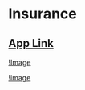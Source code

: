 # Insurance

## [**App Link**](https://mohammadwasiq0-insurance-app-hqqqfg.streamlit.app/)

[!Image](https://github.com/mohammadwasiq0/Insurance/blob/main/image/Screenshot%20(124).png)

[!image](https://github.com/mohammadwasiq0/Insurance/blob/main/image/Screenshot%20(125).png)



